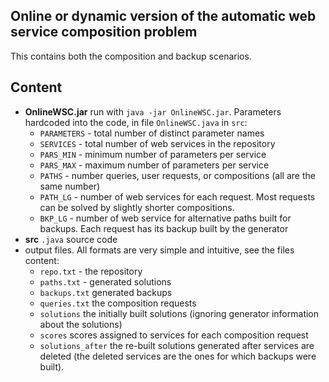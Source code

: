 ## Online or dynamic version of the automatic web service composition problem
This contains both the composition and backup scenarios.

## Content

 * __OnlineWSC.jar__ run with `java -jar OnlineWSC.jar`. Parameters hardcoded into the code, in file `OnlineWSC.java` in `src`: 
   * `PARAMETERS` - total number of distinct parameter names
   * `SERVICES` - total number of web services in the repository
   * `PARS_MIN` - minimum number of parameters per service
   * `PARS_MAX` - maximum number of parameters per service
   * `PATHS` - number queries, user requests, or compositions (all are the same number)
   * `PATH_LG` - number of web services for each request. Most requests can be solved by slightly shorter compositions.
   * `BKP_LG` - number of web service for alternative paths built for backups. Each request has its backup built by the generator
 * __src__ `.java` source code
 * output files. All formats are very simple and intuitive, see the files content:
   * `repo.txt` - the repository
   * `paths.txt` - generated solutions
   * `backups.txt` generated backups
   * `queries.txt` the composition requests
   * `solutions` the initially built solutions (ignoring generator information about the solutions)
   * `scores` scores assigned to services for each composition request
   * `solutions_after` the re-built solutions generated after services are deleted (the deleted services are the ones for which backups were built).

   
   
